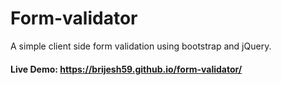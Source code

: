 # Form-validator
A simple client side form validation using bootstrap and jQuery.
#### Live Demo: https://brijesh59.github.io/form-validator/
